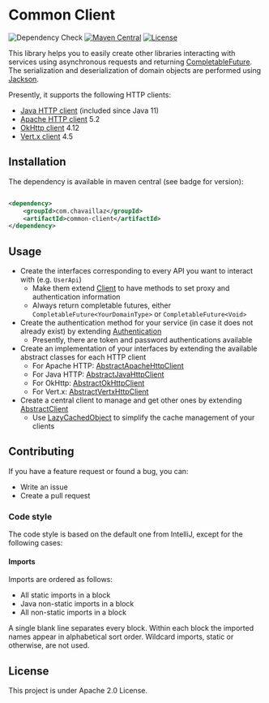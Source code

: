 # Common Client

[CompletableFuture]: https://docs.oracle.com/en/java/javase/17/docs/api/java.base/java/util/concurrent/CompletableFuture.html

[Jackson]: https://github.com/FasterXML/jackson

[JavaHttp]: https://openjdk.org/groups/net/httpclient/intro.html

[ApacheHttp]: https://hc.apache.org/httpcomponents-client-5.2.x/

[OkHttp]: https://square.github.io/okhttp/

[Vertx]: https://vertx.io/docs/vertx-web-client/java/

![Dependency Check](https://github.com/chavaillaz/common-client/actions/workflows/snyk.yml/badge.svg)
[![Maven Central](https://maven-badges.herokuapp.com/maven-central/com.chavaillaz/common-client/badge.svg)](https://maven-badges.herokuapp.com/maven-central/com.chavaillaz/common-client)
[![License](https://img.shields.io/badge/License-Apache%202.0-blue.svg)](https://opensource.org/licenses/Apache-2.0)

This library helps you to easily create other libraries interacting with services using asynchronous requests and
returning [CompletableFuture][CompletableFuture]. The serialization and deserialization of domain objects are performed
using [Jackson][Jackson].

Presently, it supports the following HTTP clients:

- [Java HTTP client][JavaHttp] (included since Java 11)
- [Apache HTTP client][ApacheHttp] 5.2
- [OkHttp client][OkHttp] 4.12
- [Vert.x client][Vertx] 4.5

## Installation

The dependency is available in maven central (see badge for version):

```xml

<dependency>
    <groupId>com.chavaillaz</groupId>
    <artifactId>common-client</artifactId>
</dependency>
```

## Usage

- Create the interfaces corresponding to every API you want to interact with (e.g. `UserApi`)
    - Make them extend [Client](src/main/java/com/chavaillaz/client/common/Client.java) to have methods to set
      proxy and authentication information
    - Always return completable futures, either `CompletableFuture<YourDomainType>` or `CompletableFuture<Void>`
- Create the authentication method for your service (in case it does not already exist) by extending
  [Authentication](src/main/java/com/chavaillaz/client/common/security/Authentication.java)
    - Presently, there are token and password authentications available
- Create an implementation of your interfaces by extending the available abstract classes for each HTTP client
    - For Apache HTTP:
      [AbstractApacheHttpClient](src/main/java/com/chavaillaz/client/common/apache/AbstractApacheHttpClient.java)
    - For Java HTTP:
      [AbstractJavaHttpClient](src/main/java/com/chavaillaz/client/common/java/AbstractJavaHttpClient.java)
    - For OkHttp:
      [AbstractOkHttpClient](src/main/java/com/chavaillaz/client/common/okhttp/AbstractOkHttpClient.java)
    - For Vert.x:
      [AbstractVertxHttpClient](src/main/java/com/chavaillaz/client/common/vertx/AbstractVertxHttpClient.java)
- Create a central client to manage and get other ones by extending
  [AbstractClient](src/main/java/com/chavaillaz/client/common/AbstractClient.java)
    - Use [LazyCachedObject](src/main/java/com/chavaillaz/client/common/utility/LazyCachedObject.java) to simplify
      the cache management of your clients

## Contributing

If you have a feature request or found a bug, you can:

- Write an issue
- Create a pull request

### Code style

The code style is based on the default one from IntelliJ, except for the following cases:

#### Imports

Imports are ordered as follows:

- All static imports in a block
- Java non-static imports in a block
- All non-static imports in a block

A single blank line separates every block. Within each block the imported names appear in alphabetical sort order.
Wildcard imports, static or otherwise, are not used.

## License

This project is under Apache 2.0 License.